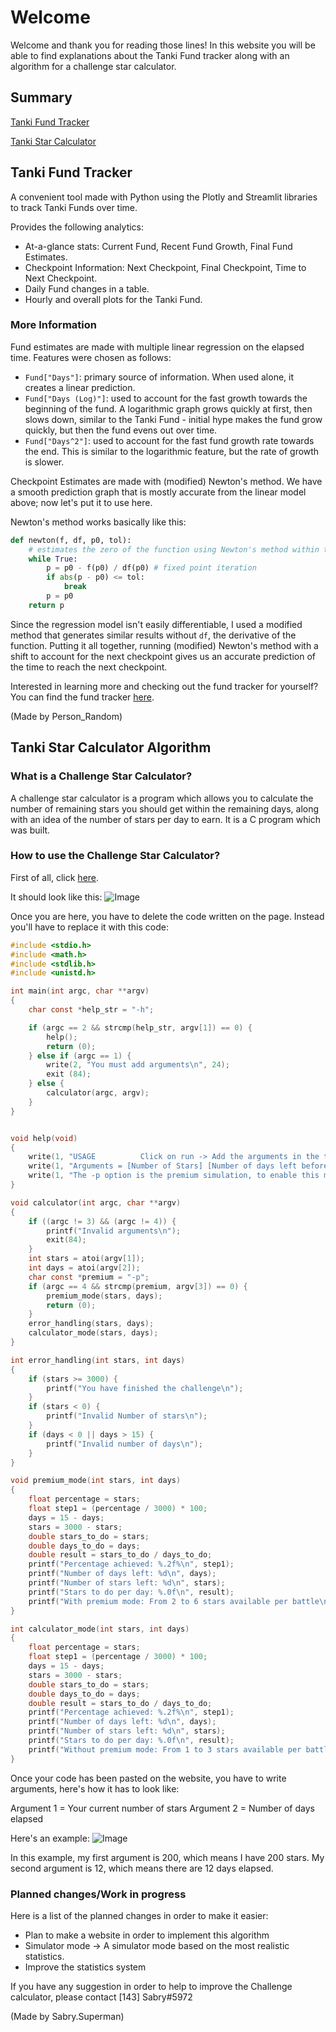 # Welcome

Welcome and thank you for reading those lines! In this website you will be able to find explanations about the Tanki Fund tracker along with an algorithm for a challenge star calculator.

## Summary

[Tanki Fund Tracker](https://github.com/sabry134/TO-Utilities/#tanki-fund-tracker)

[Tanki Star Calculator](https://sabry134.github.io/TO-Utilities/#tanki-star-calculator-algorithm)

## Tanki Fund Tracker

A convenient tool made with Python using the Plotly and Streamlit libraries to track Tanki Funds over time.

Provides the following analytics:
- At-a-glance stats: Current Fund, Recent Fund Growth, Final Fund Estimates.
- Checkpoint Information: Next Checkpoint, Final Checkpoint, Time to Next Checkpoint.
- Daily Fund changes in a table.
- Hourly and overall plots for the Tanki Fund.

### More Information

Fund estimates are made with multiple linear regression on the elapsed time. Features were chosen as follows:
- `Fund["Days"]`: primary source of information. When used alone, it creates a linear prediction.
- `Fund["Days (Log)"]`: used to account for the fast growth towards the beginning of the fund. A logarithmic graph grows quickly at first, then slows down, similar to the Tanki Fund - initial hype makes the fund grow quickly, but then the fund evens out over time.
- `Fund["Days^2"]`: used to account for the fast fund growth rate towards the end. This is similar to the logarithmic feature, but the rate of growth is slower.

Checkpoint Estimates are made with (modified) Newton's method. We have a smooth prediction graph that is mostly accurate from the linear model above; now let's put it to use here.

Newton's method works basically like this:
```python
def newton(f, df, p0, tol):
    # estimates the zero of the function using Newton's method within tol
    while True:
        p = p0 - f(p0) / df(p0) # fixed point iteration
        if abs(p - p0) <= tol:
            break
        p = p0
    return p
```
Since the regression model isn't easily differentiable, I used a modified method that generates similar results without `df`, the derivative of the function. Putting it all together, running (modified) Newton's method with a shift to account for the next checkpoint gives us an accurate prediction of the time to reach the next checkpoint.

Interested in learning more and checking out the fund tracker for yourself? You can find the fund tracker [here](https://fund-vis-v2.herokuapp.com).

(Made by Person_Random)

## Tanki Star Calculator Algorithm

### What is a Challenge Star Calculator?

A challenge star calculator is a program which allows you to calculate the number of remaining stars you should get within the remaining days, along with an idea of the number of stars per day to earn. It is a C program which was built.

### How to use the Challenge Star Calculator?

First of all, click [here](https://www.onlinegdb.com/online_c_compiler).

It should look like this: ![Image](https://cdn.discordapp.com/attachments/609269720805408788/1004879401189642301/unknown.png)

Once you are here, you have to delete the code written on the page. Instead you'll have to replace it with this code:
```C
#include <stdio.h>
#include <math.h>
#include <stdlib.h>
#include <unistd.h>

int main(int argc, char **argv)
{
    char const *help_str = "-h";

    if (argc == 2 && strcmp(help_str, argv[1]) == 0) {
        help();
        return (0);
    } else if (argc == 1) {
        write(2, "You must add arguments\n", 24);
        exit (84);
    } else {
        calculator(argc, argv);
    }
}


void help(void)
{
    write(1, "USAGE          Click on run -> Add the arguments in the text box below\n\n", 73);
    write(1, "Arguments = [Number of Stars] [Number of days left before the challenge ends] [-p]\n\n", 84);
    write(1, "The -p option is the premium simulation, to enable this mode, just add `-p` at the end of the arguments\n", 105);
}

void calculator(int argc, char **argv)
{
    if ((argc != 3) && (argc != 4)) {
        printf("Invalid arguments\n");
        exit(84);
    }
    int stars = atoi(argv[1]);
    int days = atoi(argv[2]);
    char const *premium = "-p";
    if (argc == 4 && strcmp(premium, argv[3]) == 0) {
        premium_mode(stars, days);
        return (0);
    }
    error_handling(stars, days);
    calculator_mode(stars, days);
}

int error_handling(int stars, int days)
{
    if (stars >= 3000) {
        printf("You have finished the challenge\n");
    }
    if (stars < 0) {
        printf("Invalid Number of stars\n");
    }
    if (days < 0 || days > 15) {
        printf("Invalid number of days\n");
    }
}

void premium_mode(int stars, int days)
{
    float percentage = stars;
    float step1 = (percentage / 3000) * 100;
    days = 15 - days;
    stars = 3000 - stars;
    double stars_to_do = stars;
    double days_to_do = days;
    double result = stars_to_do / days_to_do;
    printf("Percentage achieved: %.2f%\n", step1);
    printf("Number of days left: %d\n", days);
    printf("Number of stars left: %d\n", stars);
    printf("Stars to do per day: %.0f\n", result);
    printf("With premium mode: From 2 to 6 stars available per battle\n");
}

int calculator_mode(int stars, int days)
{
    float percentage = stars;
    float step1 = (percentage / 3000) * 100;
    days = 15 - days;
    stars = 3000 - stars;
    double stars_to_do = stars;
    double days_to_do = days;
    double result = stars_to_do / days_to_do;
    printf("Percentage achieved: %.2f%\n", step1);
    printf("Number of days left: %d\n", days);
    printf("Number of stars left: %d\n", stars);
    printf("Stars to do per day: %.0f\n", result);
    printf("Without premium mode: From 1 to 3 stars available per battle\n");
}
```

Once your code has been pasted on the website, you have to write arguments, here's how it has to look like:

Argument 1 = Your current number of stars
Argument 2 = Number of days elapsed

Here's an example:
![Image](https://cdn.discordapp.com/attachments/609269720805408788/1004880872895414303/unknown.png)

In this example, my first argument is 200, which means I have 200 stars. My second argument is 12, which means there are 12 days elapsed.

### Planned changes/Work in progress

Here is a list of the planned changes in order to make it easier:

- Plan to make a website in order to implement this algorithm
- Simulator mode -> A simulator mode based on the most realistic statistics.
- Improve the statistics system


If you have any suggestion in order to help to improve the Challenge calculator, please contact [143] Sabry#5972

(Made by Sabry.Superman)
